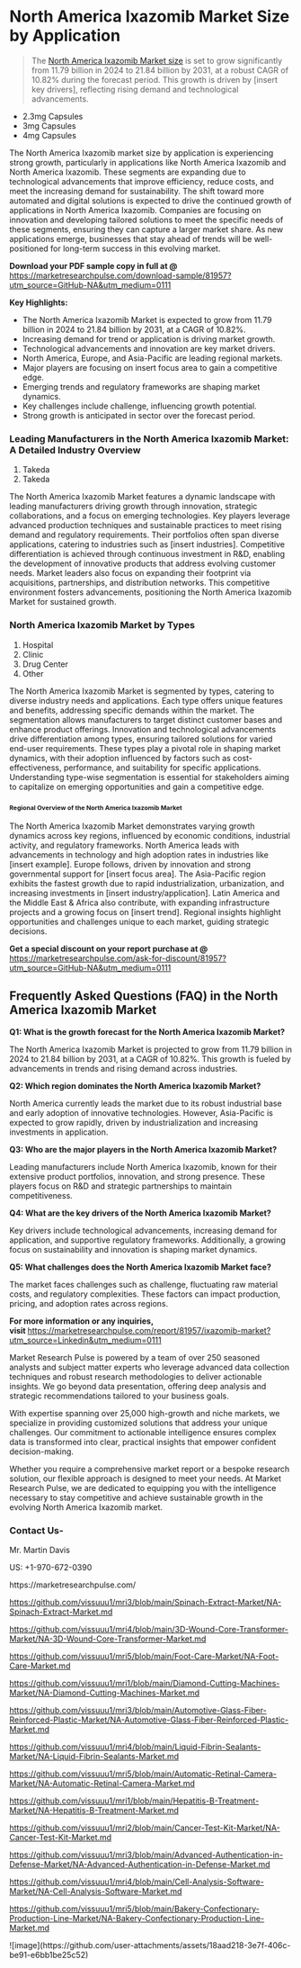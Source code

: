 <h1>North America Ixazomib Market&nbsp;Size by Application</h1><blockquote><p>The <a href="https://marketresearchpulse.com/download-sample/81957?utm_source=GitHub-NA&amp;utm_medium=0111">North America Ixazomib Market size</a> is set to grow significantly from 11.79 billion in 2024 to 21.84 billion by 2031, at a robust CAGR of 10.82% during the forecast period. This growth is driven by [insert key drivers], reflecting rising demand and technological advancements.</p></blockquote><ul><li>2.3mg Capsules<li> 3mg Capsules<li> 4mg Capsules</li></ul><p>The North America Ixazomib market size by application is experiencing strong growth, particularly in applications like North America Ixazomib and North America Ixazomib. These segments are expanding due to technological advancements that improve efficiency, reduce costs, and meet the increasing demand for sustainability. The shift toward more automated and digital solutions is expected to drive the continued growth of applications in North America Ixazomib. Companies are focusing on innovation and developing tailored solutions to meet the specific needs of these segments, ensuring they can capture a larger market share. As new applications emerge, businesses that stay ahead of trends will be well-positioned for long-term success in this evolving market.</p><p><strong>Download your PDF sample copy in full at @ </strong><a href="https://marketresearchpulse.com/download-sample/81957?utm_source=GitHub-NA&amp;utm_medium=0111">https://marketresearchpulse.com/download-sample/81957?utm_source=GitHub-NA&amp;utm_medium=0111</a></p><p><strong>Key Highlights: </strong></p><ul><li>The North America Ixazomib Market is expected to grow from 11.79 billion in 2024 to 21.84 billion by 2031, at a CAGR of 10.82%.</li><li>Increasing demand for trend or application is driving market growth.</li><li>Technological advancements and innovation are key market drivers.</li><li>North America, Europe, and Asia-Pacific are leading regional markets.</li><li>Major players are focusing on insert focus area to gain a competitive edge.</li><li>Emerging trends and regulatory frameworks are shaping market dynamics.</li><li>Key challenges include challenge, influencing growth potential.</li><li>Strong growth is anticipated in sector over the forecast period.</li></ul><h3>Leading Manufacturers in the North America Ixazomib Market: A Detailed Industry Overview</h3><ol><li>Takeda</li><li>Takeda</li></ol><div class="flex max-w-full flex-col flex-grow"><div class="min-h-8 text-message flex w-full flex-col items-end gap-2 whitespace-normal break-words [.text-message+&amp;]:mt-5" dir="auto" data-message-author-role="assistant" data-message-id="fd8432e4-4910-450d-b182-61b7bfb0a01f" data-message-model-slug="gpt-4o"><div class="flex w-full flex-col gap-1 empty:hidden first:pt-[3px]"><div class="markdown prose w-full break-words dark:prose-invert light"><p>The North America Ixazomib Market features a dynamic landscape with leading manufacturers driving growth through innovation, strategic collaborations, and a focus on emerging technologies. Key players leverage advanced production techniques and sustainable practices to meet rising demand and regulatory requirements. Their portfolios often span diverse applications, catering to industries such as [insert industries]. Competitive differentiation is achieved through continuous investment in R&amp;D, enabling the development of innovative products that address evolving customer needs. Market leaders also focus on expanding their footprint via acquisitions, partnerships, and distribution networks. This competitive environment fosters advancements, positioning the North America Ixazomib Market for sustained growth.</p></div></div></div></div><h3>North America Ixazomib Market by Types</h3><ol><li>Hospital<li> Clinic<li> Drug Center<li> Other</li></ol><div class="flex max-w-full flex-col flex-grow"><div class="min-h-8 text-message flex w-full flex-col items-end gap-2 whitespace-normal break-words [.text-message+&amp;]:mt-5" dir="auto" data-message-author-role="assistant" data-message-id="084470be-0bb7-4664-bddf-5156b4f41249" data-message-model-slug="gpt-4o-mini"><div class="flex w-full flex-col gap-1 empty:hidden first:pt-[3px]"><div class="markdown prose w-full break-words dark:prose-invert light"><p>The North America Ixazomib Market is segmented by types, catering to diverse industry needs and applications. Each type offers unique features and benefits, addressing specific demands within the market. The segmentation allows manufacturers to target distinct customer bases and enhance product offerings. Innovation and technological advancements drive differentiation among types, ensuring tailored solutions for varied end-user requirements. These types play a pivotal role in shaping market dynamics, with their adoption influenced by factors such as cost-effectiveness, performance, and suitability for specific applications. Understanding type-wise segmentation is essential for stakeholders aiming to capitalize on emerging opportunities and gain a competitive edge.</p></div></div></div></div><h3><span style="font-size: 11px;">Regional Overview of the North America Ixazomib Market</span></h3><div class="flex max-w-full flex-col flex-grow"><div class="min-h-8 text-message flex w-full flex-col items-end gap-2 whitespace-normal break-words [.text-message+&amp;]:mt-5" dir="auto" data-message-author-role="assistant" data-message-id="e9038762-ce64-4e30-91c9-9bd413514231" data-message-model-slug="gpt-4o-mini"><div class="flex w-full flex-col gap-1 empty:hidden first:pt-[3px]"><div class="markdown prose w-full break-words dark:prose-invert light"><p>The North America Ixazomib Market demonstrates varying growth dynamics across key regions, influenced by economic conditions, industrial activity, and regulatory frameworks. North America leads with advancements in technology and high adoption rates in industries like [insert example]. Europe follows, driven by innovation and strong governmental support for [insert focus area]. The Asia-Pacific region exhibits the fastest growth due to rapid industrialization, urbanization, and increasing investments in [insert industry/application]. Latin America and the Middle East &amp; Africa also contribute, with expanding infrastructure projects and a growing focus on [insert trend]. Regional insights highlight opportunities and challenges unique to each market, guiding strategic decisions.</p></div></div></div></div><p><strong>Get a special discount on your report purchase at @ </strong><a href="https://marketresearchpulse.com/ask-for-discount/81957?utm_source=GitHub-NA&amp;utm_medium=0111">https://marketresearchpulse.com/ask-for-discount/81957?utm_source=GitHub-NA&amp;utm_medium=0111</a></p><h2>Frequently Asked Questions (FAQ) in the North America Ixazomib Market</h2><p><strong>Q1: What is the growth forecast for the North America Ixazomib Market?</strong></p><p>The North America Ixazomib Market is projected to grow from 11.79 billion in 2024 to 21.84 billion by 2031, at a CAGR of 10.82%. This growth is fueled by advancements in trends and rising demand across industries.</p><p><strong>Q2: Which region dominates the North America Ixazomib Market?</strong></p><p>North America currently leads the market due to its robust industrial base and early adoption of innovative technologies. However, Asia-Pacific is expected to grow rapidly, driven by industrialization and increasing investments in application.</p><p><strong>Q3: Who are the major players in the North America Ixazomib Market?</strong></p><p>Leading manufacturers include North America Ixazomib, known for their extensive product portfolios, innovation, and strong presence. These players focus on R&amp;D and strategic partnerships to maintain competitiveness.</p><p><strong>Q4: What are the key drivers of the North America Ixazomib Market?</strong></p><p>Key drivers include technological advancements, increasing demand for application, and supportive regulatory frameworks. Additionally, a growing focus on sustainability and innovation is shaping market dynamics.</p><p><strong>Q5: What challenges does the North America Ixazomib Market face?</strong></p><p>The market faces challenges such as challenge, fluctuating raw material costs, and regulatory complexities. These factors can impact production, pricing, and adoption rates across regions.</p><p><strong>For more information or any inquiries, visit&nbsp;</strong><a href="https://marketresearchpulse.com/report/81957/ixazomib-market?utm_source=Linkedin&utm_medium=0111">https://marketresearchpulse.com/report/81957/ixazomib-market?utm_source=Linkedin&utm_medium=0111</a></p><p>Market Research Pulse is powered by a team of over 250 seasoned analysts and subject matter experts who leverage advanced data collection techniques and robust research methodologies to deliver actionable insights. We go beyond data presentation, offering deep analysis and strategic recommendations tailored to your business goals.</p><p>With expertise spanning over 25,000 high-growth and niche markets, we specialize in providing customized solutions that address your unique challenges. Our commitment to actionable intelligence ensures complex data is transformed into clear, practical insights that empower confident decision-making.</p><p>Whether you require a comprehensive market report or a bespoke research solution, our flexible approach is designed to meet your needs. At Market Research Pulse, we are dedicated to equipping you with the intelligence necessary to stay competitive and achieve sustainable growth in the evolving North America Ixazomib market.</p><h3><strong>Contact Us-</strong></h3><p>Mr. Martin Davis</p><p>US: +1-970-672-0390</p><p>https://marketresearchpulse.com/</p><p><a href="https://github.com/vissuuu1/mri3/blob/main/Spinach-Extract-Market/NA-Spinach-Extract-Market.md">https://github.com/vissuuu1/mri3/blob/main/Spinach-Extract-Market/NA-Spinach-Extract-Market.md</a></p><p><a href="https://github.com/vissuuu1/mri4/blob/main/3D-Wound-Core-Transformer-Market/NA-3D-Wound-Core-Transformer-Market.md">https://github.com/vissuuu1/mri4/blob/main/3D-Wound-Core-Transformer-Market/NA-3D-Wound-Core-Transformer-Market.md</a></p><p><a href="https://github.com/vissuuu1/mri5/blob/main/Foot-Care-Market/NA-Foot-Care-Market.md">https://github.com/vissuuu1/mri5/blob/main/Foot-Care-Market/NA-Foot-Care-Market.md</a></p><p><a href="https://github.com/vissuuu1/mri1/blob/main/Diamond-Cutting-Machines-Market/NA-Diamond-Cutting-Machines-Market.md">https://github.com/vissuuu1/mri1/blob/main/Diamond-Cutting-Machines-Market/NA-Diamond-Cutting-Machines-Market.md</a></p><p><a href="https://github.com/vissuuu1/mri3/blob/main/Automotive-Glass-Fiber-Reinforced-Plastic-Market/NA-Automotive-Glass-Fiber-Reinforced-Plastic-Market.md">https://github.com/vissuuu1/mri3/blob/main/Automotive-Glass-Fiber-Reinforced-Plastic-Market/NA-Automotive-Glass-Fiber-Reinforced-Plastic-Market.md</a></p><p><a href="https://github.com/vissuuu1/mri4/blob/main/Liquid-Fibrin-Sealants-Market/NA-Liquid-Fibrin-Sealants-Market.md">https://github.com/vissuuu1/mri4/blob/main/Liquid-Fibrin-Sealants-Market/NA-Liquid-Fibrin-Sealants-Market.md</a></p><p><a href="https://github.com/vissuuu1/mri5/blob/main/Automatic-Retinal-Camera-Market/NA-Automatic-Retinal-Camera-Market.md">https://github.com/vissuuu1/mri5/blob/main/Automatic-Retinal-Camera-Market/NA-Automatic-Retinal-Camera-Market.md</a></p><p><a href="https://github.com/vissuuu1/mri1/blob/main/Hepatitis-B-Treatment-Market/NA-Hepatitis-B-Treatment-Market.md">https://github.com/vissuuu1/mri1/blob/main/Hepatitis-B-Treatment-Market/NA-Hepatitis-B-Treatment-Market.md</a></p><p><a href="https://github.com/vissuuu1/mri2/blob/main/Cancer-Test-Kit-Market/NA-Cancer-Test-Kit-Market.md">https://github.com/vissuuu1/mri2/blob/main/Cancer-Test-Kit-Market/NA-Cancer-Test-Kit-Market.md</a></p><p><a href="https://github.com/vissuuu1/mri3/blob/main/Advanced-Authentication-in-Defense-Market/NA-Advanced-Authentication-in-Defense-Market.md">https://github.com/vissuuu1/mri3/blob/main/Advanced-Authentication-in-Defense-Market/NA-Advanced-Authentication-in-Defense-Market.md</a></p><p><a href="https://github.com/vissuuu1/mri4/blob/main/Cell-Analysis-Software-Market/NA-Cell-Analysis-Software-Market.md">https://github.com/vissuuu1/mri4/blob/main/Cell-Analysis-Software-Market/NA-Cell-Analysis-Software-Market.md</a></p><p><a href="https://github.com/vissuuu1/mri5/blob/main/Bakery-Confectionary-Production-Line-Market/NA-Bakery-Confectionary-Production-Line-Market.md">https://github.com/vissuuu1/mri5/blob/main/Bakery-Confectionary-Production-Line-Market/NA-Bakery-Confectionary-Production-Line-Market.md</a></p>
![image](https://github.com/user-attachments/assets/18aad218-3e7f-406c-be91-e6bb1be25c52)
